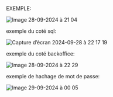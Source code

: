 EXEMPLE:

![Image 28-09-2024 à 21 04](https://github.com/user-attachments/assets/222c87ef-7535-4b99-9ba4-dd674c07409c)

exemple du coté sql:

![Capture d’écran 2024-09-28 à 22 17 19](https://github.com/user-attachments/assets/b9069e9f-461d-46ec-9c89-6eb03131ffa8)

exemple du coté backoffice:

![Image 28-09-2024 à 22 29](https://github.com/user-attachments/assets/d183fceb-c7d7-4988-83e2-53771bf03871)

exemple de hachage de mot de passe:


![Image 29-09-2024 à 00 05](https://github.com/user-attachments/assets/9f28bd04-0394-4f4a-aa45-ca23b18afa1f)
